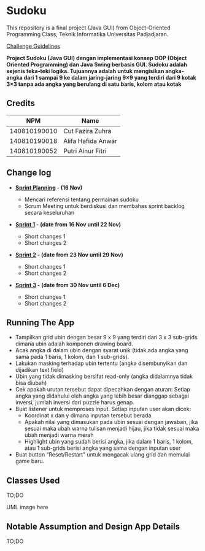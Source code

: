 # Sudoku

This repository is a final project (Java GUI) from Object-Oriented Programming Class, Teknik Informatika Universitas Padjadjaran. 

[Challenge Guidelines](challenge-guideline.md)

**Project Sudoku (Java GUI) dengan implementasi konsep OOP (Object Oriented Programming) dan Java Swing berbasis GUI. Sudoku adalah sejenis teka-teki logika. Tujuannya adalah untuk mengisikan angka-angka dari 1 sampai 9 ke dalam jaring-jaring 9×9 yang terdiri dari 9 kotak 3×3 tanpa ada angka yang berulang di satu baris, kolom atau kotak**

## Credits
| NPM           | Name                 |
| ------------- |----------------------|
| 140810190010  | Cut Fazira Zuhra     |
| 140810190018  | Alifa Hafida Anwar   |
| 140810190052  | Putri Ainur Fitri    |

## Change log
- **[Sprint Planning](changelog/sprint-planning.md) - (16 Nov)** 
   -  Mencari referensi tentang permainan sudoku
   -  Scrum Meeting untuk berdiskusi dan membahas sprint backlog secara keseluruhan

- **[Sprint 1](changelog/sprint-1.md) - (date from 16 Nov until 22 Nov)** 
   - Short changes 1
   - Short changes 2

- **[Sprint 2](changelog/sprint-2.md) - (date from 23 Nov until 29 Nov)** 
   - Short changes 1
   - Short changes 2
   
- **[Sprint 3](changelog/sprint-3.md) - (date from 30 Nov until 6 Dec)** 
   - Short changes 1
   - Short changes 2

## Running The App

- Tampilkan grid ubin dengan besar 9 x 9 yang terdiri dari 3 x 3 sub-grids dimana ubin adalah komponen drawing board.
- Acak angka di dalam ubin dengan syarat unik (tidak ada angka yang sama pada 1 baris, 1 kolom, dan 1 sub-grids).
- Lakukan masking terhadap ubin tertentu (angka disembunyikan dan dijadikan text field)
- Ubin yang tidak dimasking bersifat read-only (angka didalamnya tidak bisa diubah)
- Cek apakah urutan tersebut dapat dipecahkan dengan aturan: Setiap angka yang didahului oleh angka yang lebih besar dianggap sebagai inversi, jumlah inversi dari puzzle harus genap.
- Buat listener untuk memproses input. Setiap inputan user akan dicek:
    - Koordinat x dan y dimana inputan tersebut berada
    - Apakah nilai yang dimasukan pada ubin sesuai dengan jawaban, jika sesuai maka ubah warna tulisan menjadi hijau, jika tidak sesuai maka ubah menjadi warna merah
    - Highlight ubin yang sudah berisi angka, jika dalam 1 baris, 1 kolom, atau 1 sub-grids berisi angka yang sama dengan inputan user
- Buat button “Reset/Restart” untuk mengacak ulang grid dan memulai game baru.

## Classes Used

TO;DO

UML image here

## Notable Assumption and Design App Details

TO;DO
